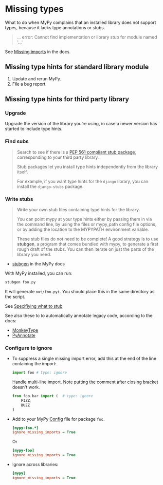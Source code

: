 # Missing types

What to do when MyPy complains that an installed library does not support types, because it lacks type annotations or stubs.

> ... error: Cannot find implementation or library stub for module named '...'

See [Missing imports](https://mypy.readthedocs.io/en/latest/running_mypy.html#missing-imports) in the docs.


## Missing type hints for standard library module

1. Update and rerun MyPy.
2. File a bug report.


## Missing type hints for third party library

### Upgrade

Upgrade the version of the library you’re using, in case a newer version has started to include type hints.

### Find subs

> Search to see if there is a [PEP 561 compliant stub package](https://mypy.readthedocs.io/en/latest/installed_packages.html#installed-packages), corresponding to your third party library.
>
> Stub packages let you install type hints independently from the library itself. 
>
> For example, if you want type hints for the `django` library, you can install the `django-stubs` package.

### Write stubs

> Write your own stub files containing type hints for the library.
> 
> You can point mypy at your type hints either by passing them in via the command line, by using the files or mypy_path config file options, or by adding the location to the MYPYPATH environment variable.
> 
> These stub files do not need to be complete! A good strategy is to use **stubgen**, a program that comes bundled with mypy, to generate a first rough draft of the stubs. You can then iterate on just the parts of the library you need.

- [stubgen](https://mypy.readthedocs.io/en/stable/stubgen.html) in the MyPy docs

With MyPy installed, you can run:

```sh
stubgen foo.py
```

It will generate `out/foo.pyi`. You should place this in the same directory as the script.

See [Specifiying what to stub](https://mypy.readthedocs.io/en/stable/stubgen.html#specifying-what-to-stub)

See also these to to automatically annotate legacy code, according to the docs:

- [MonkeyType](https://monkeytype.readthedocs.io/en/latest/index.html)
- [PyAnnotate](https://github.com/dropbox/pyannotate)

### Configure to ignore

- To suppress a single missing import error, add this at the end of the line containing the import:
    ```python
    import foo # type: ignore
    ```
    Handle multi-line import. Note putting the comment after closing bracket doesn't work.
    ```python
    from foo.bar import (  # type: ignore
        FIZZ,
        BUZZ
    )
    ```
    
- Add to your MyPy [Config](config.md) file for package `foo`.
    ```ini
    [mypy-foo.*]
    ignore_missing_imports = True
    ```
    Or
    ```ini
    [mypy-foo]
    ignore_missing_imports = True
    ```
- Ignore across libraries:
    ```ini
    [mypy]
    ignore_missing_imports = True
    ```
